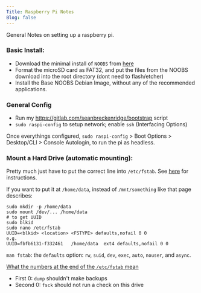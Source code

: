 ```yaml
---
Title: Raspberry Pi Notes
Blog: false
---
```


General Notes on setting up a raspberry pi.

### Basic Install:

* Download the minimal install of `NOOBS` from [here](https://www.raspberrypi.org/downloads/noobs/)
* Format the microSD card as FAT32, and put the files from the NOOBS download into the root directory (dont need to flash/etcher)
* Install the Base NOOBS Debian Image, without any of the recommended applications.

### General Config

* Run my <https://gitlab.com/seanbreckenridge/bootstrap> script
* `sudo raspi-config` to setup network; enable `ssh` (Interfacing Options)

Once everythings configured, `sudo raspi-config` > Boot Options > Desktop/CLI > Console Autologin, to run the pi as headless.

### Mount a Hard Drive (automatic mounting):

Pretty much just have to put the correct line into `/etc/fstab`. See [here](https://www.raspberrypi.org/documentation/configuration/external-storage.md) for instructions.

If you want to put it at `/home/data`, instead of `/mnt/something` like that page describes:

```
sudo mkdir -p /home/data
sudo mount /dev/... /home/data
# to get UUID
sudo blkid
sudo nano /etc/fstab
UUID=<blkid> <location> <FSTYPE> defaults,nofail 0 0
e.g.
UUID=fbfb6131-f332461	/home/data	ext4 defaults,nofail 0 0
```

`man fstab`: the `defaults` option: `rw`, `suid`, `dev`, `exec`, `auto`, `nouser`, and `async`.

[What the numbers at the end of the `/etc/fstab` mean](https://unix.stackexchange.com/a/17726/282432)

* First 0: `dump` shouldn't make backups
* Second 0: `fsck` should not run a check on this drive
